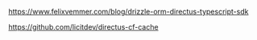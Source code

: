 https://www.felixvemmer.com/blog/drizzle-orm-directus-typescript-sdk

https://github.com/licitdev/directus-cf-cache
